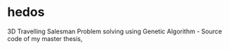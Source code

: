 # hedos
3D Travelling Salesman Problem solving using Genetic Algorithm - Source code of my master thesis, 
